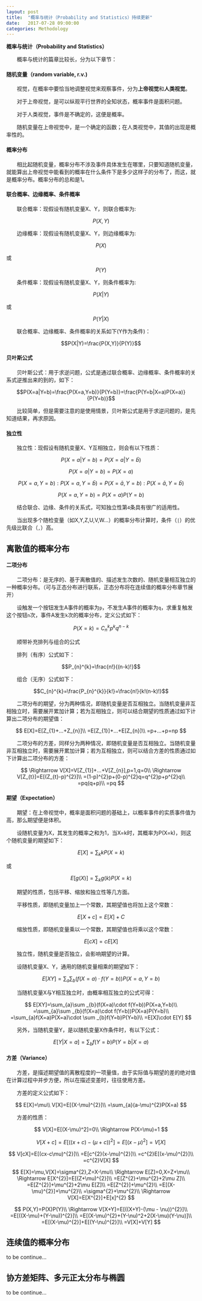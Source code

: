 ```yaml
---
layout: post
title:  "概率与统计（Probability and Statistics）持续更新"
date:   2017-07-28 09:00:00
categories: Methodology
---
```

**概率与统计（Probability and Statistics）**

&emsp;&emsp;概率与统计的篇章比较长，分为以下章节：

#### **随机变量（random variable, r.v.)**

&emsp;&emsp;视觉，在概率中要恰当地调整视觉来观察事件，分为**上帝视觉**和**人类视觉**。

&emsp;&emsp;对于上帝视觉，是可以纵观平行世界的全知状态，概率事件是面积问题。

&emsp;&emsp;对于人类视觉，事件是不确定的，这便是概率。

&emsp;&emsp;随机变量在上帝视觉中，是一个确定的函数；在人类视觉中，其值的出现是概率性的。

#### **概率分布**

&emsp;&emsp;相比起随机变量，概率分布不涉及事件具体发生在哪里，只要知道随机变量，就能算出上帝视觉中能看到的概率在什么条件下是多少这样子的分布了，而这，就是概率分布。概率分布的总和是1。

#### **联合概率、边缘概率、条件概率**

&emsp;&emsp;联合概率：现假设有随机变量X、Y，则联合概率为:

$$P(X,Y)$$

&emsp;&emsp;边缘概率：现假设有随机变量X、Y，则边缘概率为:

$$P(X)$$

或

$$P(Y)$$

&emsp;&emsp;条件概率：现假设有随机变量X、Y，则条件概率为:

$$P(X|Y)$$

或

$$P(Y|X)$$

&emsp;&emsp;联合概率、边缘概率、条件概率的关系如下(Y作为条件)：

$$P(X|Y)=\frac{P(X,Y)}{P(Y)}$$

#### **贝叶斯公式**

&emsp;&emsp;贝叶斯公式：用于求逆问题，公式是通过联合概率、边缘概率、条件概率的关系式逆推出来的到的，如下：

$$P(X=a|Y=b)=\frac{P(X=a,Y=b)}{P(Y=b)}=\frac{P(Y=b|X=a)P(X=a)}{P(Y=b)}$$

&emsp;&emsp;比较简单，但是需要注意的是使用情景，贝叶斯公式是用于求逆问题的，是先知道结果，再求原因。

#### **独立性**

&emsp;&emsp;独立性：现假设有随机变量X、Y互相独立，则会有以下性质：

$$P(X=a|Y=b)=P(X=a|Y=\bar{b})$$

$$P(X=a|Y=b)=P(X=a)$$

$$P(X=a,Y=b):P(X=a,Y=\bar{b})=P(X=\bar{a},Y=b):P(X=\bar{a},Y=\bar{b})$$

$$P(X=a,Y=b)=P(X=a)P(Y=b)$$

&emsp;&emsp;结合联合、边缘、条件的关系式，可知独立性第`4`条具有很广的适用性。

&emsp;&emsp;当出现多个随检变量（如X,Y,Z,U,V,W...）的概率分布计算时，条件（`|`）的优先级比联合（`,`）高。

## **离散值的概率分布**

#### **二项分布**

&emsp;&emsp;二项分布：是无序的、基于离散值的、描述发生次数的、随机变量相互独立的一种概率分布。（可与正态分布进行联系，正态分布将在连续值的概率分布章节展开）

&emsp;&emsp;设触发一个按钮发生A事件的概率为`p`，不发生A事件的概率为`q`，求重复触发这个按钮`n`次，事件A发生`k`次的概率分布，定义公式如下：

$$P(X=k)=C_{n}^{k}p^{k}q^{n-k}$$

&emsp;&emsp;顺带补充排列与组合的公式

&emsp;&emsp;排列（有序）公式如下：

$$P_{n}^{k}=\frac{n!}{(n-k)!}$$

&emsp;&emsp;组合（无序）公式如下：

$$C_{n}^{k}=\frac{P_{n}^{k}}{k!}=\frac{n!}{k!(n-k)!}$$

&emsp;&emsp;二项分布的期望，分为两种情况，即随机变量是否互相独立。当随机变量非互相独立时，需要展开累加计算；若为互相独立，则可以结合期望的性质通过如下计算出二项分布的期望值：

$$
E[X]=E[Z_{1}+...+Z_{n}]\\
=E[Z_{1}]+...+E[Z_{n}]\\
=p+...+p=np
$$

&emsp;&emsp;二项分布的方差，同样分为两种情况，即随机变量是否互相独立。当随机变量非互相独立时，需要展开累加计算；若为互相独立，则可以结合方差的性质通过如下计算出二项分布的方差：

$$
\Rightarrow V[X]=V[Z_{1}]+...+V[Z_{n}],p=1,q=0\\
\Rightarrow V[Z_{t}]=E[(Z_{t}-p)^{2}]\\
=(1-p)^{2}p+(0-p)^{2}q=q^{2}p+p^{2}q\\
=pq(q+p)\\
=pq
$$

#### **期望（Expectation）**

&emsp;&emsp;期望：在上帝视觉中，概率是面积问题的基础上，以概率事件的实质事件值为高，那么期望便是体积。

&emsp;&emsp;设随机变量为X，其发生的概率之和为1，当X=k时，其概率为P(X=k)，则这个随机变量的期望如下：

$$E[X]=\sum_{k}kP(X=k)$$

或

$$E[g(X)]=\sum_{k}g(k)P(X=k)$$

&emsp;&emsp;期望的性质，包括平移、缩放和独立性等几方面。

&emsp;&emsp;平移性质，即随机变量加上一个常数，其期望值也将加上这个常数：

$$E[X+c]=E[X]+C$$

&emsp;&emsp;缩放性质，即随机变量乘以一个常数，其期望值也将乘以这个常数：

$$E[cX]=cE[X]$$

&emsp;&emsp;独立性，随机变量是否独立，会影响期望的计算。

&emsp;&emsp;设随机变量X、Y，通用的随机变量相乘的期望如下：

$$E[XY]=\sum_{a}\sum _{b}(f(X=a)\cdot f(Y=b))P(X=a,Y=b)$$

&emsp;&emsp;当随机变量X与Y相互独立时，由概率相互独立的公式可得：

$$
E[XY]=\sum_{a}\sum _{b}(f(X=a)\cdot f(Y=b))P(X=a,Y=b)\\
=\sum_{a}\sum _{b}(f(X=a)\cdot f(Y=b))P(X=a)P(Y=b)\\
=\sum_{a}f(X=a)P(X=a)\cdot \sum _{b}f(Y=b)P(Y=b)\\
=E[X]\cdot E[Y]
$$

&emsp;&emsp;另外，当随机变量Y，是以随机变量X作条件时，有以下公式：

$$E[Y|X=a]=\sum_{b}f(Y=b)P(Y=b|X=a)$$

#### **方差（Variance）**

&emsp;&emsp;方差，是描述期望值的离散程度的一项量值，由于实际值与期望的差的绝对值在计算过程中并步方便，所以在描述变差时，往往使用方差。

&emsp;&emsp;方差的定义公式如下：

$$
E[X]=\mu\\
V[X]=E[(X-\mu)^{2}]\\
=\sum_{a}(a-\mu)^{2}P(X=a)
$$

&emsp;&emsp;方差的性质：

$$
V[X]=E[(X-\mu)^2]=0\\
\Rightarrow P(X=\mu)=1
$$

$$V[X+c]=E[((x+c)-(\mu+c))^{2}]=E[(x-\mu)^2]=V[X]$$

$$
V[cX]=E[(cx-c\mu)^{2}]\\
=E[c^{2}(x-\mu)^{2}]\\
=c^{2}E[(x-\mu)^{2}]\\
=c^{2}V[X]
$$

$$
E[X]=\mu,V[X]=\sigma^{2},Z=X-\mu\\
\Rightarrow E[Z]=0,X=Z+\mu\\
\Rightarrow E[X^{2}]=E[(Z+\mu)^{2}]\\
=E[Z^{2}+\mu^{2}+2\mu Z]\\
=E[Z^{2}]+\mu^{2}+2\mu E[Z]\\
=E[Z^{2}]+\mu^{2}\\
=E[(X-\mu)^{2}]+\mu^{2}\\
=\sigma^{2}+\mu^{2}\\
\Rightarrow V[X]=E[X^{2}]+E[x]^{2}
$$

$$
P(X,Y)=P(X)P(Y)\\
\Rightarrow V[X+Y]=E[((X+Y)-(\mu - \nu))^{2}]\\
=E[((X-\mu)+(Y-\nu))^{2}]\\
=E[(X-\mu)^{2}+(Y-\nu)^2+2(X-\mu)(Y-\nu)]\\
=E[(X-\mu)^{2}]+E[(Y-\nu)^{2}]\\
=V[X]+V[Y]
$$

## **连续值的概率分布**

to be continue...

## **协方差矩阵、多元正太分布与椭圆**

to be continue...

